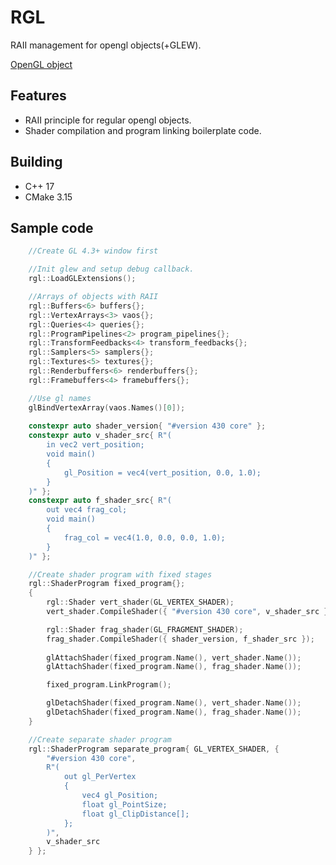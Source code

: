 # RGL

RAII management for opengl objects(+GLEW).

[OpenGL object](https://www.khronos.org/opengl/wiki/OpenGL_Object)

## Features

- RAII principle for regular opengl objects.
- Shader compilation and program linking boilerplate code.

## Building

- C++ 17
- CMake 3.15

## Sample code

```cpp
	//Create GL 4.3+ window first

	//Init glew and setup debug callback.
	rgl::LoadGLExtensions();

	//Arrays of objects with RAII
	rgl::Buffers<6> buffers{};
	rgl::VertexArrays<3> vaos{};
	rgl::Queries<4> queries{};
	rgl::ProgramPipelines<2> program_pipelines{};
	rgl::TransformFeedbacks<4> transform_feedbacks{};
	rgl::Samplers<5> samplers{};
	rgl::Textures<5> textures{};
	rgl::Renderbuffers<6> renderbuffers{};
	rgl::Framebuffers<4> framebuffers{};

	//Use gl names
	glBindVertexArray(vaos.Names()[0]);
		
	constexpr auto shader_version{ "#version 430 core" };
	constexpr auto v_shader_src{ R"(
		in vec2 vert_position;
		void main()
		{
			gl_Position = vec4(vert_position, 0.0, 1.0);
		}
	)" };
	constexpr auto f_shader_src{ R"(
		out vec4 frag_col;
		void main()
		{
			frag_col = vec4(1.0, 0.0, 0.0, 1.0);
		}
	)" };

	//Create shader program with fixed stages
	rgl::ShaderProgram fixed_program{};
	{
		rgl::Shader vert_shader(GL_VERTEX_SHADER);
		vert_shader.CompileShader({ "#version 430 core", v_shader_src });

		rgl::Shader frag_shader(GL_FRAGMENT_SHADER);
		frag_shader.CompileShader({ shader_version, f_shader_src });
		
		glAttachShader(fixed_program.Name(), vert_shader.Name());
		glAttachShader(fixed_program.Name(), frag_shader.Name());

		fixed_program.LinkProgram();

		glDetachShader(fixed_program.Name(), vert_shader.Name());
		glDetachShader(fixed_program.Name(), frag_shader.Name());
	}

	//Create separate shader program
	rgl::ShaderProgram separate_program{ GL_VERTEX_SHADER, {
		"#version 430 core",
		R"(
			out gl_PerVertex 
			{
				vec4 gl_Position;
				float gl_PointSize; 
				float gl_ClipDistance[];
			};
		)",
		v_shader_src
	} };
```
